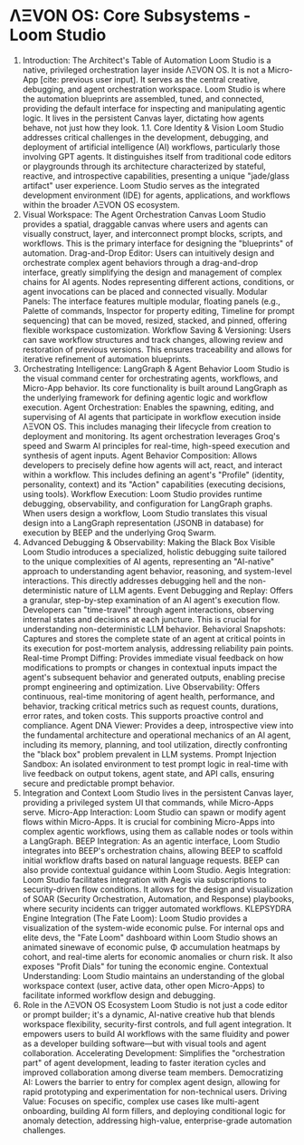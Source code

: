 # ΛΞVON OS: Core Subsystems - Loom Studio
1. Introduction: The Architect's Table of Automation
Loom Studio is a native, privileged orchestration layer inside ΛΞVON OS. It is not a Micro-App [cite: previous user input]. It serves as the central creative, debugging, and agent orchestration workspace. Loom Studio is where the automation blueprints are assembled, tuned, and connected, providing the default interface for inspecting and manipulating agentic logic. It lives in the persistent Canvas layer, dictating how agents behave, not just how they look.
1.1. Core Identity & Vision
Loom Studio addresses critical challenges in the development, debugging, and deployment of artificial intelligence (AI) workflows, particularly those involving GPT agents. It distinguishes itself from traditional code editors or playgrounds through its architecture characterized by stateful, reactive, and introspective capabilities, presenting a unique "jade/glass artifact" user experience. Loom Studio serves as the integrated development environment (IDE) for agents, applications, and workflows within the broader ΛΞVON OS ecosystem.
2. Visual Workspace: The Agent Orchestration Canvas
Loom Studio provides a spatial, draggable canvas where users and agents can visually construct, layer, and interconnect prompt blocks, scripts, and workflows. This is the primary interface for designing the "blueprints" of automation.
Drag-and-Drop Editor: Users can intuitively design and orchestrate complex agent behaviors through a drag-and-drop interface, greatly simplifying the design and management of complex chains for AI agents. Nodes representing different actions, conditions, or agent invocations can be placed and connected visually.
Modular Panels: The interface features multiple modular, floating panels (e.g., Palette of commands, Inspector for property editing, Timeline for prompt sequencing) that can be moved, resized, stacked, and pinned, offering flexible workspace customization.
Workflow Saving & Versioning: Users can save workflow structures and track changes, allowing review and restoration of previous versions. This ensures traceability and allows for iterative refinement of automation blueprints.
3. Orchestrating Intelligence: LangGraph & Agent Behavior
Loom Studio is the visual command center for orchestrating agents, workflows, and Micro-App behavior. Its core functionality is built around LangGraph as the underlying framework for defining agentic logic and workflow execution.
Agent Orchestration: Enables the spawning, editing, and supervising of AI agents that participate in workflow execution inside ΛΞVON OS. This includes managing their lifecycle from creation to deployment and monitoring. Its agent orchestration leverages Groq's speed and Swarm AI principles for real-time, high-speed execution and synthesis of agent inputs.
Agent Behavior Composition: Allows developers to precisely define how agents will act, react, and interact within a workflow. This includes defining an agent's "Profile" (identity, personality, context) and its "Action" capabilities (executing decisions, using tools).
Workflow Execution: Loom Studio provides runtime debugging, observability, and configuration for LangGraph graphs. When users design a workflow, Loom Studio translates this visual design into a LangGraph representation (JSONB in database) for execution by BEEP and the underlying Groq Swarm.
4. Advanced Debugging & Observability: Making the Black Box Visible
Loom Studio introduces a specialized, holistic debugging suite tailored to the unique complexities of AI agents, representing an "AI-native" approach to understanding agent behavior, reasoning, and system-level interactions. This directly addresses debugging hell and the non-deterministic nature of LLM agents.
Event Debugging and Replay: Offers a granular, step-by-step examination of an AI agent's execution flow. Developers can "time-travel" through agent interactions, observing internal states and decisions at each juncture. This is crucial for understanding non-deterministic LLM behavior.
Behavioral Snapshots: Captures and stores the complete state of an agent at critical points in its execution for post-mortem analysis, addressing reliability pain points.
Real-time Prompt Diffing: Provides immediate visual feedback on how modifications to prompts or changes in contextual inputs impact the agent's subsequent behavior and generated outputs, enabling precise prompt engineering and optimization.
Live Observability: Offers continuous, real-time monitoring of agent health, performance, and behavior, tracking critical metrics such as request counts, durations, error rates, and token costs. This supports proactive control and compliance.
Agent DNA Viewer: Provides a deep, introspective view into the fundamental architecture and operational mechanics of an AI agent, including its memory, planning, and tool utilization, directly confronting the "black box" problem prevalent in LLM systems.
Prompt Injection Sandbox: An isolated environment to test prompt logic in real-time with live feedback on output tokens, agent state, and API calls, ensuring secure and predictable prompt behavior.
5. Integration and Context
Loom Studio lives in the persistent Canvas layer, providing a privileged system UI that commands, while Micro-Apps serve.
Micro-App Interaction: Loom Studio can spawn or modify agent flows within Micro-Apps. It is crucial for combining Micro-Apps into complex agentic workflows, using them as callable nodes or tools within a LangGraph.
BEEP Integration: As an agentic interface, Loom Studio integrates into BEEP's orchestration chains, allowing BEEP to scaffold initial workflow drafts based on natural language requests. BEEP can also provide contextual guidance within Loom Studio.
Aegis Integration: Loom Studio facilitates integration with Aegis via subscriptions to security-driven flow conditions. It allows for the design and visualization of SOAR (Security Orchestration, Automation, and Response) playbooks, where security incidents can trigger automated workflows.
KLEPSYDRA Engine Integration (The Fate Loom): Loom Studio provides a visualization of the system-wide economic pulse. For internal ops and elite devs, the "Fate Loom" dashboard within Loom Studio shows an animated sinewave of economic pulse, Φ accumulation heatmaps by cohort, and real-time alerts for economic anomalies or churn risk. It also exposes "Profit Dials" for tuning the economic engine.
Contextual Understanding: Loom Studio maintains an understanding of the global workspace context (user, active data, other open Micro-Apps) to facilitate informed workflow design and debugging.
6. Role in the ΛΞVON OS Ecosystem
Loom Studio is not just a code editor or prompt builder; it's a dynamic, AI-native creative hub that blends workspace flexibility, security-first controls, and full agent integration. It empowers users to build AI workflows with the same fluidity and power as a developer building software—but with visual tools and agent collaboration.
Accelerating Development: Simplifies the "orchestration part" of agent development, leading to faster iteration cycles and improved collaboration among diverse team members.
Democratizing AI: Lowers the barrier to entry for complex agent design, allowing for rapid prototyping and experimentation for non-technical users.
Driving Value: Focuses on specific, complex use cases like multi-agent onboarding, building AI form fillers, and deploying conditional logic for anomaly detection, addressing high-value, enterprise-grade automation challenges.
